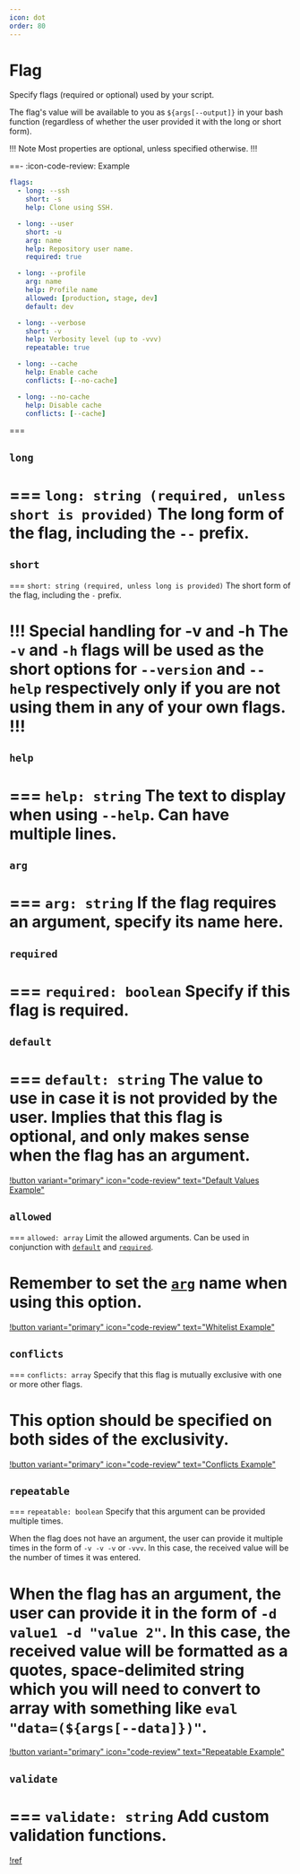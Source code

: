 ```yaml
---
icon: dot
order: 80
---
```


# Flag

Specify flags (required or optional) used by your script.

The flag's value will be available to you as `${args[--output]}` in your bash
function (regardless of whether the user provided it with the long or short
form).

!!! Note
Most properties are optional, unless specified otherwise.
!!!

==- :icon-code-review: Example
```yaml bashly.yml
flags:
  - long: --ssh
    short: -s
    help: Clone using SSH.

  - long: --user
    short: -u
    arg: name
    help: Repository user name.
    required: true

  - long: --profile
    arg: name
    help: Profile name
    allowed: [production, stage, dev]
    default: dev

  - long: --verbose
    short: -v
    help: Verbosity level (up to -vvv)
    repeatable: true

  - long: --cache
    help: Enable cache
    conflicts: [--no-cache]

  - long: --no-cache
    help: Disable cache
    conflicts: [--cache]
```
===

## `long`

=== `long: string (required, unless short is provided)`
The long form of the flag, including the `--` prefix.
===

## `short`

=== `short: string (required, unless long is provided)`
The short form of the flag, including the `-` prefix.

!!! Special handling for -v and -h
The `-v` and `-h` flags will be used as the short options for `--version` and `--help` respectively **only if you are not using them in any of your own flags**.
!!!
===

## `help`

=== `help: string`
The text to display when using `--help`. Can have multiple lines.
===

## `arg`

=== `arg: string`
If the flag requires an argument, specify its name here.
===

## `required`

=== `required: boolean`
Specify if this flag is required.
===

## `default`

=== `default: string`
The value to use in case it is not provided by the user. Implies that this flag is optional, and only makes sense when the flag has an argument.
===

[!button variant="primary" icon="code-review" text="Default Values Example"](https://github.com/DannyBen/bashly/tree/master/examples/default-values#readme)

## `allowed`

=== `allowed: array`
Limit the allowed arguments. Can be used in conjunction with [`default`](#default) and
[`required`](#required).

Remember to set the [`arg`](#arg) name when using this option.
===

[!button variant="primary" icon="code-review" text="Whitelist Example"](https://github.com/DannyBen/bashly/tree/master/examples/whitelist#readme)

## `conflicts`

=== `conflicts: array`
Specify that this flag is mutually exclusive with one or more other flags.

This option should be specified on both sides of the exclusivity.
===

[!button variant="primary" icon="code-review" text="Conflicts Example"](https://github.com/DannyBen/bashly/tree/master/examples/conflicts#readme)


## `repeatable`

=== `repeatable: boolean`
Specify that this argument can be provided multiple times.

When the flag does not have an argument, the user can provide it multiple times
in the form of `-v -v -v` or `-vvv`. In this case, the received value will be
the number of times it was entered.

When the flag has an argument, the user can provide it in the form of
`-d value1 -d "value 2"`. In this case, the received value will be formatted
as a quotes, space-delimited string which you will need to convert to array with
something like `eval "data=(${args[--data]})"`.
===

[!button variant="primary" icon="code-review" text="Repeatable Example"](https://github.com/DannyBen/bashly/tree/master/examples/repeatable#readme)

## `validate`

=== `validate: string`
Add custom validation functions.
===

[!ref](/advanced/validations)
